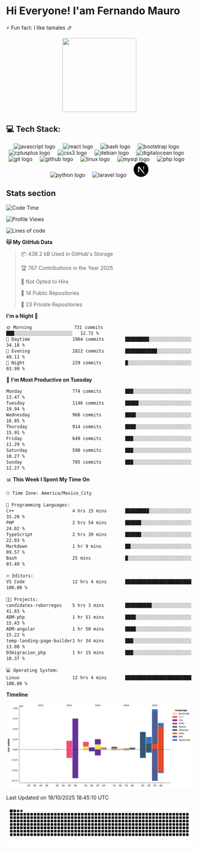 <h1>Hi Everyone! I'am Fernando Mauro </h1>
<p>⚡ Fun fact: I like tamales 🫔</p>

<div align="center">
  <img height="200" width="200" src="https://c.tenor.com/D9bWSaEUuwoAAAAC/tenor.gif"  />
</div>

## 💻 Tech Stack:
<div align="center">
  <img src="https://cdn.jsdelivr.net/gh/devicons/devicon/icons/javascript/javascript-original.svg" height="40" width="40" alt="javascript logo"  />
  <img width="12" />
  <img src="https://cdn.jsdelivr.net/gh/devicons/devicon/icons/react/react-original.svg" height="40" width="40" alt="react logo"  />
  <img width="12" />
  <img src="https://cdn.jsdelivr.net/gh/devicons/devicon/icons/bash/bash-original.svg" height="40" width="40" alt="bash logo"  />
  <img width="12" />
  <img src="https://cdn.jsdelivr.net/gh/devicons/devicon/icons/bootstrap/bootstrap-original.svg" height="40" width="40" alt="bootstrap logo"  />
  <img width="12" />
  <img src="https://cdn.jsdelivr.net/gh/devicons/devicon/icons/cplusplus/cplusplus-original.svg" height="40" width="40" alt="cplusplus logo"  />
  <img width="12" />
  <img src="https://cdn.jsdelivr.net/gh/devicons/devicon/icons/css3/css3-original.svg" height="40" width="40" alt="css3 logo"  />
  <img width="12" />
  <img src="https://cdn.jsdelivr.net/gh/devicons/devicon/icons/debian/debian-original.svg" height="40" width="40" alt="debian logo"  />
  <img width="12" />
  <img src="https://cdn.jsdelivr.net/gh/devicons/devicon/icons/digitalocean/digitalocean-original.svg" height="40" width="40" alt="digitalocean logo"  />
  <img width="12" />
  <img src="https://cdn.jsdelivr.net/gh/devicons/devicon/icons/git/git-original.svg" height="40" width="40" alt="git logo"  />
  <img width="12" />
  <img src="https://cdn.jsdelivr.net/gh/devicons/devicon/icons/github/github-original.svg" height="40" width="40" alt="github logo"  />
  <img width="12" />
  <img src="https://cdn.jsdelivr.net/gh/devicons/devicon/icons/linux/linux-original.svg" height="40" width="40" alt="linux logo"  />
  <img width="12" />
  <img src="https://cdn.jsdelivr.net/gh/devicons/devicon/icons/mysql/mysql-original.svg" height="40" width="40" alt="mysql logo"  />
  <img width="12" />
  <img src="https://cdn.jsdelivr.net/gh/devicons/devicon/icons/php/php-original.svg" height="40" width="40" alt="php logo"  />
  <img width="12" />
  <img src="https://cdn.jsdelivr.net/gh/devicons/devicon/icons/python/python-original.svg" height="40" width="40" alt="python logo"  />
  <img width="12" />
  <img src="https://upload.wikimedia.org/wikipedia/commons/thumb/9/9a/Laravel.svg/50px-Laravel.svg.png" height="40" width="40" alt="laravel logo"  />
  <img width="12" />
  <img src="https://raw.githubusercontent.com/devicons/devicon/ca28c779441053191ff11710fe24a9e6c23690d6/icons/nextjs/nextjs-original.svg" height="40" width="40" alt="Next js logo"  />
</div>

## Stats section
<!--START_SECTION:waka-->
![Code Time](http://img.shields.io/badge/Code%20Time-1%2C533%20hrs%2028%20mins-blue)

![Profile Views](http://img.shields.io/badge/Profile%20Views-4-blue)

![Lines of code](https://img.shields.io/badge/From%20Hello%20World%20I%27ve%20Written-4.0%20million%20lines%20of%20code-blue)

**🐱 My GitHub Data** 

> 📦 438.2 kB Used in GitHub's Storage 
 > 
> 🏆 767 Contributions in the Year 2025
 > 
> 🚫 Not Opted to Hire
 > 
> 📜 14 Public Repositories 
 > 
> 🔑 23 Private Repositories 
 > 
**I'm a Night 🦉** 

```text
🌞 Morning                731 commits         ███░░░░░░░░░░░░░░░░░░░░░░   12.72 % 
🌆 Daytime                1964 commits        █████████░░░░░░░░░░░░░░░░   34.18 % 
🌃 Evening                2822 commits        ████████████░░░░░░░░░░░░░   49.11 % 
🌙 Night                  229 commits         █░░░░░░░░░░░░░░░░░░░░░░░░   03.99 % 
```
📅 **I'm Most Productive on Tuesday** 

```text
Monday                   774 commits         ███░░░░░░░░░░░░░░░░░░░░░░   13.47 % 
Tuesday                  1146 commits        █████░░░░░░░░░░░░░░░░░░░░   19.94 % 
Wednesday                968 commits         ████░░░░░░░░░░░░░░░░░░░░░   16.85 % 
Thursday                 914 commits         ████░░░░░░░░░░░░░░░░░░░░░   15.91 % 
Friday                   649 commits         ███░░░░░░░░░░░░░░░░░░░░░░   11.29 % 
Saturday                 590 commits         ███░░░░░░░░░░░░░░░░░░░░░░   10.27 % 
Sunday                   705 commits         ███░░░░░░░░░░░░░░░░░░░░░░   12.27 % 
```


📊 **This Week I Spent My Time On** 

```text
🕑︎ Time Zone: America/Mexico_City

💬 Programming Languages: 
C++                      4 hrs 15 mins       █████████░░░░░░░░░░░░░░░░   35.20 % 
PHP                      2 hrs 54 mins       ██████░░░░░░░░░░░░░░░░░░░   24.02 % 
TypeScript               2 hrs 39 mins       ██████░░░░░░░░░░░░░░░░░░░   22.03 % 
Markdown                 1 hr 9 mins         ██░░░░░░░░░░░░░░░░░░░░░░░   09.57 % 
Bash                     25 mins             █░░░░░░░░░░░░░░░░░░░░░░░░   03.49 % 

🔥 Editors: 
VS Code                  12 hrs 4 mins       █████████████████████████   100.00 % 

🐱‍💻 Projects: 
candidates-roborregos    5 hrs 3 mins        ██████████░░░░░░░░░░░░░░░   41.83 % 
ADM-php                  1 hr 51 mins        ████░░░░░░░░░░░░░░░░░░░░░   15.43 % 
ADM-angular              1 hr 50 mins        ████░░░░░░░░░░░░░░░░░░░░░   15.22 % 
temp-landing-page-builder1 hr 34 mins        ███░░░░░░░░░░░░░░░░░░░░░░   13.08 % 
D3migracion_php          1 hr 15 mins        ███░░░░░░░░░░░░░░░░░░░░░░   10.37 % 

💻 Operating System: 
Linux                    12 hrs 4 mins       █████████████████████████   100.00 % 
```

**Timeline**

![Lines of Code chart](https://raw.githubusercontent.com/Fernando-Mauro/Fernando-Mauro/master/assets/bar_graph.png)


 Last Updated on 18/10/2025 18:45:10 UTC
<!--END_SECTION:waka-->

<img src="https://raw.githubusercontent.com/fernando-mauro/fernando-mauro/output/snake.svg" alt="Snake animation" />
